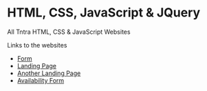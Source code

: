 # HTML, CSS, JavaScript & JQuery
All Tntra HTML, CSS & JavaScript Websites

Links to the websites

<ul>
    <li><a href="https://keval9shah.github.io/Tntra/TntraForm/" target="_blank">Form</a></li>
    <li><a href="https://keval9shah.github.io/Tntra/TntraRepo/" target="_blank">Landing Page</a></li>
    <li><a href="https://keval9shah.github.io/Tntra/TntraMock/" target="_blank">Another Landing Page</a></li>
    <li><a href="https://keval9shah.github.io/Tntra/TntraEval/" target="_blank">Availability Form</a></li>
</ul>